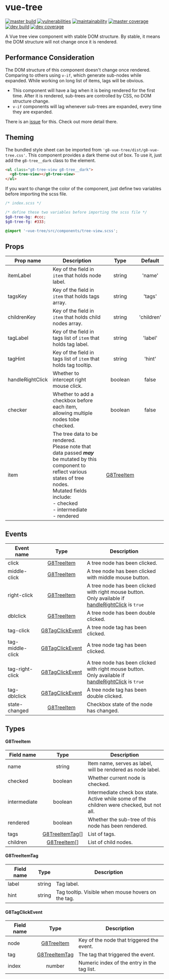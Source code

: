 # vue-tree

[![master build](https://img.shields.io/travis/com/eidng8/vue-tree?color=333&logo=travis)](https://travis-ci.com/eidng8/vue-tree) [![vulnerabilities](https://img.shields.io/snyk/vulnerabilities/github/eidng8/vue-tree?color=333&logo=snyk)](https://snyk.io/test/github/eidng8/vue-tree?targetFile=package.json) [![maintainability](https://img.shields.io/codeclimate/maintainability/eidng8/vue-tree?color=333&logo=code-climate)](https://codeclimate.com/github/eidng8/vue-tree/maintainability) [![master coverage](https://img.shields.io/coveralls/github/eidng8/vue-tree/master?color=333&logo=coveralls)](https://coveralls.io/github/eidng8/vue-tree?branch=master) [![dev build](https://img.shields.io/travis/com/eidng8/vue-tree/dev?color=333&label=dev%20build&logo=travis)](https://travis-ci.com/eidng8/vue-tree/tree/dev) [![dev coverage](https://img.shields.io/coveralls/github/eidng8/vue-tree/dev?color=333&label=dev%20coverage&logo=coveralls)](https://coveralls.io/github/eidng8/vue-tree?branch=dev)

A Vue tree view component with stable DOM structure. By stable, it means the DOM structure will not change once it is rendered.

## Performance Consideration

The DOM structure of this component doesn't change once rendered. Comparing to others using `v-if`, which generate sub-nodes while expanded. While working on long list of items, lags will be obvious.

- This component will have a lag when it is being rendered for the first time. After it is rendered, sub-trees are controlled by CSS, no DOM structure change.
- `v-if` components will lag whenever sub-trees are expanded, every time they are expanded.

There is an [issue](#24) for this. Check out more detail there.

## Theming

The bundled style sheet can be imported from `'g8-vue-tree/dist/g8-vue-tree.css'`. This component provides a dark theme out of box. To use it, just add the `g8-tree__dark` class to the element.

```html
<ul class="g8-tree-view g8-tree__dark">
  <g8-tree-view></g8-tree-view>
</ul>
```

If you want to change the color of the component, just define two variables before importing the scss file.

```scss
/* index.scss */

/* define these two variables before importing the scss file */
$g8-tree-bg: #ccc;
$g8-tree-fg: #333;

@import '~vue-tree/src/components/tree-view.scss';
```

## Props

| Prop name | Description | Type | Default |
| --- | --- | :-: | :-: |
| itemLabel | Key of the field in `item` that holds node label. | string | 'name' |
| tagsKey | Key of the field in `item` that holds tags array. | string | 'tags' |
| childrenKey | Key of the field in `item` that holds child nodes array. | string | 'children' |
| tagLabel | Key of the field in tags list of `item` that holds tag label. | string | 'label' |
| tagHint | Key of the field in tags list of `item` that holds tag tooltip. | string | 'hint' |
| handleRightClick <a id="handleRightClick"></a> | Whether to intercept right mouse click. | boolean | false |
| checker | Whether to add a checkbox before each item,<br>allowing multiple nodes tobe checked. | boolean | false |
| item | The tree data to be rendered.<br>Please note that data passed **_may_** be mutated by this<br>component to reflect various states of tree nodes.<br>Mutated fields include:<br>- checked<br>- intermediate<br>- rendered | [G8TreeItem](#G8TreeItem) |  |

## Events

| Event name | Type | Description |
| --- | :-: | --- |
| click | [G8TreeItem](#G8TreeItem) | A tree node has been clicked. |
| middle-click | [G8TreeItem](#G8TreeItem) | A tree node has been clicked with middle mouse button. |
| right-click | [G8TreeItem](#G8TreeItem) | A tree node has been clicked with right mouse button.<br>Only available if [handleRightClick](#handleRightClick) is `true` |
| dblclick | [G8TreeItem](#G8TreeItem) | A tree node has been double clicked. |
| tag-click | [G8TagClickEvent](#G8TagClickEvent) | A tree node tag has been clicked. |
| tag-middle-click | [G8TagClickEvent](#G8TagClickEvent) | A tree node tag has been clicked. |
| tag-right-click | [G8TagClickEvent](#G8TagClickEvent) | A tree node has been clicked with right mouse button.<br>Only available if [handleRightClick](#handleRightClick) is `true` |
| tag-dblclick | [G8TagClickEvent](#G8TagClickEvent) | A tree node tag has been double clicked. |
| state-changed | [G8TreeItem](#G8TreeItem) | Checkbox state of the node has changed. |

## Types

#### G8TreeItem

| Field name | Type | Description |
| --- | :-: | --- |
| name | string | Item name, serves as label, will be rendered as node label. |
| checked | boolean | Whether current node is checked. |
| intermediate | boolean | Intermediate check box state. Active while some of the children were checked, but not all. |
| rendered | boolean | Whether the sub-tree of this node has been rendered. |
| tags | [G8TreeItemTag](#G8TreeItemTag)\[] | List of tags. |
| children | [G8TreeItem](#G8TreeItem)\[] | List of child nodes. |

#### G8TreeItemTag

| Field name |  Type  | Description                                        |
| ---------- | :----: | -------------------------------------------------- |
| label      | string | Tag label.                                         |
| hint       | string | Tag tooltip. Visible when mouse hovers on the tag. |

#### G8TagClickEvent

| Field name | Type | Description |
| --- | :-: | --- |
| node | [G8TreeItem](#G8TreeItem) | Key of the node that triggered the event. |
| tag | [G8TreeItemTag](#G8TreeItemTag) | The tag that triggered the event. |
| index | number | Numeric index of the entry in the tag list. |
